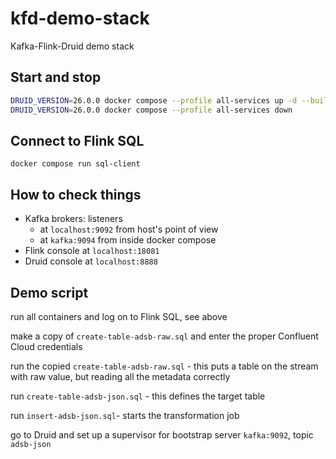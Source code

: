# kfd-demo-stack

Kafka-Flink-Druid demo stack

## Start and stop

```bash
DRUID_VERSION=26.0.0 docker compose --profile all-services up -d --build
DRUID_VERSION=26.0.0 docker compose --profile all-services down
```

## Connect to Flink SQL

```
docker compose run sql-client
```

## How to check things

- Kafka brokers: listeners
  - at `localhost:9092` from host's point of view
  - at `kafka:9094` from inside docker compose
- Flink console at `localhost:18081`
- Druid console at `localhost:8888`

## Demo script

run all containers and log on to Flink SQL, see above

make a copy of `create-table-adsb-raw.sql` and enter the proper Confluent Cloud credentials

run the copied `create-table-adsb-raw.sql` - this puts a table on the stream with raw value, but reading all the metadata correctly

run `create-table-adsb-json.sql` - this defines the target table

run `insert-adsb-json.sql`- starts the transformation job

go to Druid and set up a supervisor for bootstrap server `kafka:9092`, topic `adsb-json`
